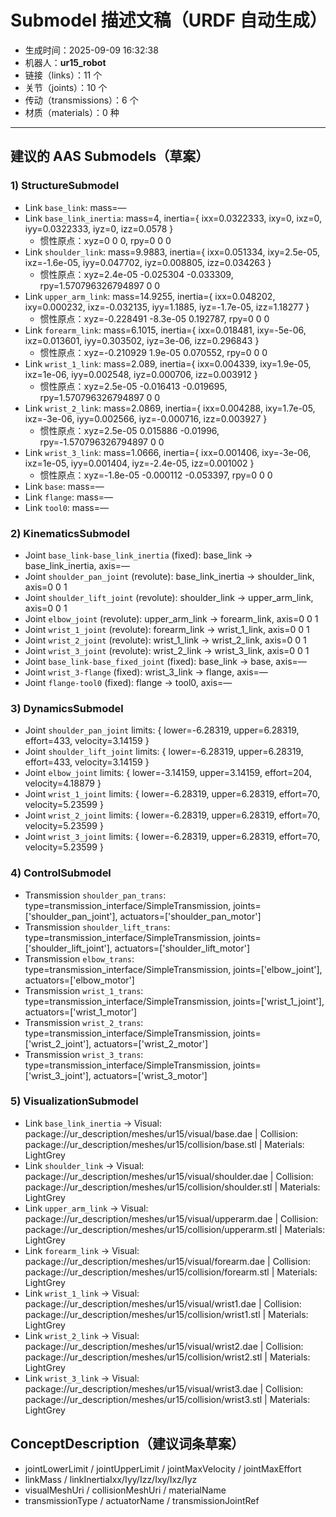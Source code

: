 # Submodel 描述文稿（URDF 自动生成）

- 生成时间：2025-09-09 16:32:38
- 机器人：**ur15_robot**
- 链接（links）：11 个
- 关节（joints）：10 个
- 传动（transmissions）：6 个
- 材质（materials）：0 种

---

## 建议的 AAS Submodels（草案）

### 1) StructureSubmodel
- Link `base_link`: mass=—
- Link `base_link_inertia`: mass=4, inertia={ ixx=0.0322333, ixy=0, ixz=0, iyy=0.0322333, iyz=0, izz=0.0578 }
  - 惯性原点：xyz=0 0 0, rpy=0 0 0
- Link `shoulder_link`: mass=9.9883, inertia={ ixx=0.051334, ixy=2.5e-05, ixz=-1.6e-05, iyy=0.047702, iyz=0.008805, izz=0.034263 }
  - 惯性原点：xyz=2.4e-05 -0.025304 -0.033309, rpy=1.570796326794897 0 0
- Link `upper_arm_link`: mass=14.9255, inertia={ ixx=0.048202, ixy=0.000232, ixz=-0.032135, iyy=1.1885, iyz=-1.7e-05, izz=1.18277 }
  - 惯性原点：xyz=-0.228491 -8.3e-05 0.192787, rpy=0 0 0
- Link `forearm_link`: mass=6.1015, inertia={ ixx=0.018481, ixy=-5e-06, ixz=0.013601, iyy=0.303502, iyz=3e-06, izz=0.296843 }
  - 惯性原点：xyz=-0.210929 1.9e-05 0.070552, rpy=0 0 0
- Link `wrist_1_link`: mass=2.089, inertia={ ixx=0.004339, ixy=1.9e-05, ixz=1e-06, iyy=0.002548, iyz=0.000706, izz=0.003912 }
  - 惯性原点：xyz=2.5e-05 -0.016413 -0.019695, rpy=1.570796326794897 0 0
- Link `wrist_2_link`: mass=2.0869, inertia={ ixx=0.004288, ixy=1.7e-05, ixz=-3e-06, iyy=0.002566, iyz=-0.000716, izz=0.003927 }
  - 惯性原点：xyz=2.5e-05 0.015886 -0.01996, rpy=-1.570796326794897 0 0
- Link `wrist_3_link`: mass=1.0666, inertia={ ixx=0.001406, ixy=-3e-06, ixz=1e-05, iyy=0.001404, iyz=-2.4e-05, izz=0.001002 }
  - 惯性原点：xyz=-1.8e-05 -0.000112 -0.053397, rpy=0 0 0
- Link `base`: mass=—
- Link `flange`: mass=—
- Link `tool0`: mass=—

### 2) KinematicsSubmodel
- Joint `base_link-base_link_inertia` (fixed): base_link → base_link_inertia, axis=—
- Joint `shoulder_pan_joint` (revolute): base_link_inertia → shoulder_link, axis=0 0 1
- Joint `shoulder_lift_joint` (revolute): shoulder_link → upper_arm_link, axis=0 0 1
- Joint `elbow_joint` (revolute): upper_arm_link → forearm_link, axis=0 0 1
- Joint `wrist_1_joint` (revolute): forearm_link → wrist_1_link, axis=0 0 1
- Joint `wrist_2_joint` (revolute): wrist_1_link → wrist_2_link, axis=0 0 1
- Joint `wrist_3_joint` (revolute): wrist_2_link → wrist_3_link, axis=0 0 1
- Joint `base_link-base_fixed_joint` (fixed): base_link → base, axis=—
- Joint `wrist_3-flange` (fixed): wrist_3_link → flange, axis=—
- Joint `flange-tool0` (fixed): flange → tool0, axis=—

### 3) DynamicsSubmodel
- Joint `shoulder_pan_joint` limits: { lower=-6.28319, upper=6.28319, effort=433, velocity=3.14159 }
- Joint `shoulder_lift_joint` limits: { lower=-6.28319, upper=6.28319, effort=433, velocity=3.14159 }
- Joint `elbow_joint` limits: { lower=-3.14159, upper=3.14159, effort=204, velocity=4.18879 }
- Joint `wrist_1_joint` limits: { lower=-6.28319, upper=6.28319, effort=70, velocity=5.23599 }
- Joint `wrist_2_joint` limits: { lower=-6.28319, upper=6.28319, effort=70, velocity=5.23599 }
- Joint `wrist_3_joint` limits: { lower=-6.28319, upper=6.28319, effort=70, velocity=5.23599 }

### 4) ControlSubmodel
- Transmission `shoulder_pan_trans`: type=transmission_interface/SimpleTransmission, joints=['shoulder_pan_joint'], actuators=['shoulder_pan_motor']
- Transmission `shoulder_lift_trans`: type=transmission_interface/SimpleTransmission, joints=['shoulder_lift_joint'], actuators=['shoulder_lift_motor']
- Transmission `elbow_trans`: type=transmission_interface/SimpleTransmission, joints=['elbow_joint'], actuators=['elbow_motor']
- Transmission `wrist_1_trans`: type=transmission_interface/SimpleTransmission, joints=['wrist_1_joint'], actuators=['wrist_1_motor']
- Transmission `wrist_2_trans`: type=transmission_interface/SimpleTransmission, joints=['wrist_2_joint'], actuators=['wrist_2_motor']
- Transmission `wrist_3_trans`: type=transmission_interface/SimpleTransmission, joints=['wrist_3_joint'], actuators=['wrist_3_motor']

### 5) VisualizationSubmodel
- Link `base_link_inertia` → Visual: package://ur_description/meshes/ur15/visual/base.dae | Collision: package://ur_description/meshes/ur15/collision/base.stl | Materials: LightGrey
- Link `shoulder_link` → Visual: package://ur_description/meshes/ur15/visual/shoulder.dae | Collision: package://ur_description/meshes/ur15/collision/shoulder.stl | Materials: LightGrey
- Link `upper_arm_link` → Visual: package://ur_description/meshes/ur15/visual/upperarm.dae | Collision: package://ur_description/meshes/ur15/collision/upperarm.stl | Materials: LightGrey
- Link `forearm_link` → Visual: package://ur_description/meshes/ur15/visual/forearm.dae | Collision: package://ur_description/meshes/ur15/collision/forearm.stl | Materials: LightGrey
- Link `wrist_1_link` → Visual: package://ur_description/meshes/ur15/visual/wrist1.dae | Collision: package://ur_description/meshes/ur15/collision/wrist1.stl | Materials: LightGrey
- Link `wrist_2_link` → Visual: package://ur_description/meshes/ur15/visual/wrist2.dae | Collision: package://ur_description/meshes/ur15/collision/wrist2.stl | Materials: LightGrey
- Link `wrist_3_link` → Visual: package://ur_description/meshes/ur15/visual/wrist3.dae | Collision: package://ur_description/meshes/ur15/collision/wrist3.stl | Materials: LightGrey

## ConceptDescription（建议词条草案）
- jointLowerLimit / jointUpperLimit / jointMaxVelocity / jointMaxEffort
- linkMass / linkInertiaIxx/Iyy/Izz/Ixy/Ixz/Iyz
- visualMeshUri / collisionMeshUri / materialName
- transmissionType / actuatorName / transmissionJointRef
